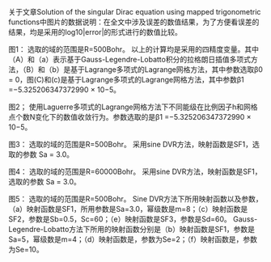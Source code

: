 
关于文章Solution of the singular Dirac equation using mapped trigonometric functions中图片的数据说明：在全文中涉及误差的数值结果，为了方便看误差的结果，均是采用的log10|error|的形式进行的数值比较。

图1：
选取的域的范围是R=500Bohr。
以上的计算均是采用的四精度变量。其中（A）和（a）表示基于Gauss-Legendre-Lobatto积分的拉格朗日插值多项式方法，（B）和（b）是基于Lagrange多项式的Lagrange网格方法，其中参数选取β0 = 0，图(C)和(c)是基于Lagrange多项式的Lagrange网格方法，其中参数β1 =−5.325206347372990 × 10−5。

图2；
使用Laguerre多项式的Lagrange网格方法下不同能级在比例因子h和网格点个数N变化下的数值收敛行为。参数选取的是β1 =−5.325206347372990 × 10−5。

图3：
选取的域的范围是R=500Bohr。
采用sine DVR方法，映射函数是SF1，选取的参数 Sa = 3.0。

图4：
选取的域的范围是R=60000Bohr。
采用sine DVR方法，映射函数是SF1，选取的参数 Sa = 3.0。

图5：
选取的域的范围是R=500Bohr。
Sine DVR方法下所用映射函数以及参数，（a）映射函数是SF1，所用参数是Sa=3.0，幂级数是m=8；（c）映射函数是SF2，参数是Sb=0.5，Sc=60；（e）映射函数是SF3，参数是Sd=60。
Gauss-Legendre-Lobatto方法下所用的映射函数分别是（b）映射函数是SF1，参数是Sa=5，幂级数是m=4；（d）映射函数是，参数为Se=2；（f）映射函数是，参数为Se=10。

